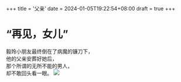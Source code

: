 +++
title = '父亲'
date = 2024-01-05T19:22:54+08:00
draft = true
+++
# “再见，女儿”
毅玲小朋友最终倒在了病魔的镰刀下，  
他的父亲安葬好她后，  
那个所谓的无所不能的男人，  
却不敢回头看一眼。
![](/image/yiling.jpg)